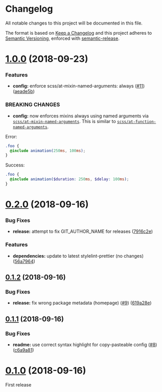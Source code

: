 # Changelog

All notable changes to this project will be documented in this file.

The format is based on [Keep a Changelog](https://keepachangelog.com/en/1.0.0/) and this project adheres to [Semantic Versioning](https://semver.org/spec/v2.0.0.html), enforced with [semantic-release](https://github.com/semantic-release/semantic-release).

# [1.0.0](https://github.com/thibaudcolas/stylelint-config-cookbook/compare/v0.2.0...v1.0.0) (2018-09-23)

### Features

- **config:** enforce scss/at-mixin-named-arguments: always ([#11](https://github.com/thibaudcolas/stylelint-config-cookbook/issues/11)) ([aeade5b](https://github.com/thibaudcolas/stylelint-config-cookbook/commit/aeade5b))

### BREAKING CHANGES

- **config:** now enforces mixins always using named arguments via [`scss/at-mixin-named-arguments`](https://github.com/kristerkari/stylelint-scss/tree/master/src/rules/at-mixin-named-arguments).
  This is similar to [`scss/at-function-named-arguments`](https://github.com/kristerkari/stylelint-scss/blob/master/src/rules/at-mixin-named-arguments/).

Error:

```scss
.foo {
  @include animation(250ms, 100ms);
}
```

Success:

```scss
.foo {
  @include animation($duration: 250ms, $delay: 100ms);
}
```

# [0.2.0](https://github.com/thibaudcolas/stylelint-config-cookbook/compare/v0.1.2...v0.2.0) (2018-09-16)

### Bug Fixes

- **release:** attempt to fix GIT_AUTHOR_NAME for releases ([7916c2e](https://github.com/thibaudcolas/stylelint-config-cookbook/commit/7916c2e))

### Features

- **dependencies:** update to latest stylelint-prettier (no changes) ([56a7964](https://github.com/thibaudcolas/stylelint-config-cookbook/commit/56a7964))

## [0.1.2](https://github.com/thibaudcolas/stylelint-config-cookbook/compare/v0.1.1...v0.1.2) (2018-09-16)

### Bug Fixes

- **release:** fix wrong package metadata (homepage) ([#9](https://github.com/thibaudcolas/stylelint-config-cookbook/issues/9)) ([619a28e](https://github.com/thibaudcolas/stylelint-config-cookbook/commit/619a28e))

## [0.1.1](https://github.com/thibaudcolas/stylelint-config-cookbook/compare/v0.1.0...v0.1.1) (2018-09-16)

### Bug Fixes

- **readme:** use correct syntax highlight for copy-pasteable config ([#8](https://github.com/thibaudcolas/stylelint-config-cookbook/issues/8)) ([c6a9a81](https://github.com/thibaudcolas/stylelint-config-cookbook/commit/c6a9a81))

# [0.1.0](https://github.com/thibaudcolas/stylelint-config-cookbook/tree/v0.1.0) (2018-09-16)

First release
